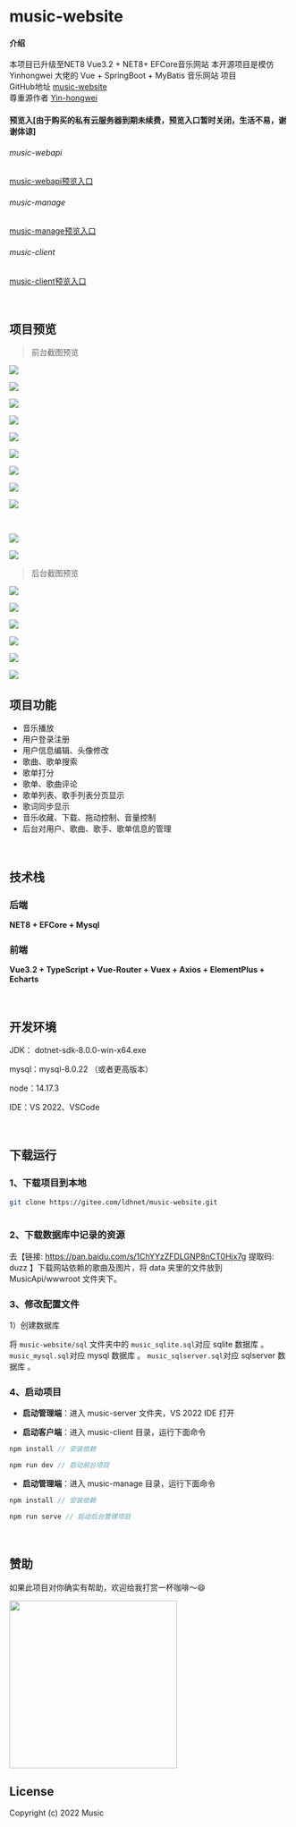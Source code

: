 # music-website

#### 介绍

本项目已升级至NET8
Vue3.2 + NET8+ EFCore音乐网站  本开源项目是模仿 Yinhongwei 大佬的 Vue + SpringBoot + MyBatis 音乐网站 项目
<br/>
GitHub地址  [music-website](https://github.com/ldhnet/music-website)
<br/>
尊重源作者  [Yin-hongwei](https://gitee.com/Yin-hongwei/)

#### 预览入[由于购买的私有云服务器到期未续费，预览入口暂时关闭，生活不易，谢谢体谅]

###### music-webapi 
[music-webapi预览入口](http://180.76.235.148:9010/swg-login.html)

###### music-manage
[music-manage预览入口](http://180.76.235.148:8086/)

###### music-client
[music-client预览入口](http://180.76.235.148:8087/)
 
<br/>

## 项目预览

> 前台截图预览

![](https://gitee.com/ldhnet/music-website/raw/master/preview-img/1.jpg)<br/>

![](https://gitee.com/ldhnet/music-website/raw/master/preview-img/2.jpg)<br/>

![](https://gitee.com/ldhnet/music-website/raw/master/preview-img/3.jpg)<br/>

![](https://gitee.com/ldhnet/music-website/raw/master/preview-img/4.jpg)<br/>

![](https://gitee.com/ldhnet/music-website/raw/master/preview-img/5.jpg)<br/>

![](https://gitee.com/ldhnet/music-website/raw/master/preview-img/6.jpg)<br/>

![](https://gitee.com/ldhnet/music-website/raw/master/preview-img/7.jpg)<br/>

![](https://gitee.com/ldhnet/music-website/raw/master/preview-img/8.jpg)<br/>

![](https://gitee.com/ldhnet/music-website/raw/master/preview-img/9.jpg)

<br/>

![](https://gitee.com/ldhnet/music-website/raw/master/preview-img/10.jpg)<br/>

![](https://gitee.com/ldhnet/music-website/raw/master/preview-img/11.jpg)<br/>

> 后台截图预览

![](https://gitee.com/ldhnet/music-website/raw/master/preview-img/12.jpg)<br/>

![](https://gitee.com/ldhnet/music-website/raw/master/preview-img/13.jpg)<br/>

![](https://gitee.com/ldhnet/music-website/raw/master/preview-img/14.jpg)<br/>

![](https://gitee.com/ldhnet/music-website/raw/master/preview-img/15.jpg)<br/>

![](https://gitee.com/ldhnet/music-website/raw/master/preview-img/16.jpg)<br/>

![](https://gitee.com/ldhnet/music-website/raw/master/preview-img/17.jpg)<br/>

## 项目功能

- 音乐播放
- 用户登录注册
- 用户信息编辑、头像修改
- 歌曲、歌单搜索
- 歌单打分
- 歌单、歌曲评论
- 歌单列表、歌手列表分页显示
- 歌词同步显示
- 音乐收藏、下载、拖动控制、音量控制
- 后台对用户、歌曲、歌手、歌单信息的管理

<br/>

## 技术栈

### 后端

**NET8 + EFCore + Mysql**

### 前端

**Vue3.2 + TypeScript + Vue-Router + Vuex + Axios + ElementPlus + Echarts**

<br/>

## 开发环境

JDK： dotnet-sdk-8.0.0-win-x64.exe

mysql：mysql-8.0.22 （或者更高版本）
  
node：14.17.3

IDE：VS 2022、VSCode


<br/>

## 下载运行

### 1、下载项目到本地

```bash
git clone https://gitee.com/ldhnet/music-website.git
 
```

### 2、下载数据库中记录的资源

去【链接: https://pan.baidu.com/s/1ChYYzZFDLGNP8nCT0Hjx7g  提取码: duzz 】下载网站依赖的歌曲及图片，将 data 夹里的文件放到 MusicApi/wwwroot 文件夹下。
 
### 3、修改配置文件

1）创建数据库

将 `music-website/sql` 文件夹中的
   `music_sqlite.sql`对应 sqlite 数据库 。
   `music_mysql.sql`对应 mysql 数据库 。
   `music_sqlserver.sql`对应 sqlserver 数据库 。
 
### 4、启动项目

- **启动管理端**：进入 music-server 文件夹，VS 2022 IDE 打开

 
- **启动客户端**：进入 music-client 目录，运行下面命令

```js
npm install // 安装依赖

npm run dev // 启动前台项目
```

- **启动管理端**：进入 music-manage 目录，运行下面命令

```js
npm install // 安装依赖

npm run serve // 启动后台管理项目
```

<br/>

## 赞助

如果此项目对你确实有帮助，欢迎给我打赏一杯咖啡～😄

<img src="https://gitee.com/ldhnet/vue3-ts-vant-h5/raw/master/src/assets/img/wxpay.png" height="300px"/>

<br/>

## License

Copyright (c) 2022 Music
